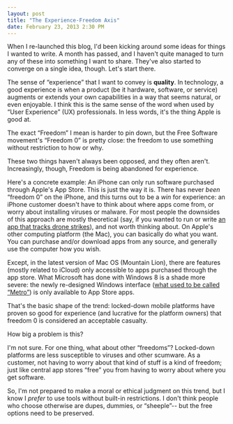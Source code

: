 ```yaml
---
layout: post
title: "The Experience-Freedom Axis"
date: February 23, 2013 2:30 PM
---
```

When I re-launched this blog, I'd been
kicking around some ideas for things I wanted to write. A month has
passed, and I haven't quite managed to turn any of these into
something I want to share.  They've also started to converge on a
single idea, though. Let's start there.

The sense of “experience” that I
want to convey is **quality**. In technology, a good experience is
when a product (be it hardware,  software, or service) augments or
extends your own capabilities in a way that seems natural, or even
enjoyable. I think this is the same sense of the word when used by
“User Experience” (UX) professionals. In less words, it's the
thing Apple is good at.

The exact “Freedom” I mean is
harder to pin down, but the Free Software movement's “Freedom 0”
is pretty close: the freedom to use something without restriction to
how or why. 

These two things haven't always been
opposed, and they often aren't. Increasingly, though, Freedom is
being abandoned for experience.

Here's a concrete example:  An iPhone can only run software purchased
through Apple's App Store. This is just the way it is. There has
never *been* “freedom 0” on the iPhone, and this
turns out to be a *win* for experience: an iPhone customer doesn't have to think about where
apps come from, or worry about installing viruses or malware. For
most people the downsides of this approach are mostly theoretical
(say, if you wanted to run or write <A HREF="http://www.wired.com/dangerroom/2012/08/drone-app/">an
app that tracks drone strikes</A>), and not worth thinking about.
On Apple's other computing platform (the Mac), you can basically do what you want. You can
purchase and/or download apps from any source, and generally use the computer how you wish.

Except, in the latest version of Mac OS (Mountain
Lion), there are features (mostly related to iCloud) only
accessible to apps purchased through the app store. What Microsoft
has done with Windows 8 is a shade more severe: the newly re-designed
Windows interface (<A HREF="http://en.wikipedia.org/wiki/Metro_(design_language)">what
used to be called “Metro”</A>) is only available to App Store
apps. 

That's the basic shape of the trend: locked-down mobile platforms have proven so good
for experience (and lucrative for the platform owners) that freedom 0
is considered an acceptable casualty.

How big a problem is this?

I'm not sure. For one thing, what about other “freedoms”? Locked-down platforms are
less susceptible to viruses and other scumware. As a customer, not
having to worry about that kind of stuff is a kind of freedom; just
like central app stores “free” you from having to worry about
where you get software. 

So, I'm not
prepared to make a moral or ethical judgment on this trend, but I
know I *prefer* to use tools without built-in restrictions. I
don't think people who choose otherwise are dupes, dummies, or
“sheeple”-- but the free options need to be preserved.
